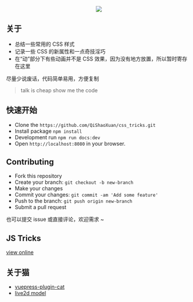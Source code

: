 <div align="center"><img src="https://raw.githubusercontent.com/QiShaoXuan/css_tricks/master/logo.png"></div>

<div style="display:none" id="local-en"></div>

## 关于

- 总结一些常用的 CSS 样式
- 记录一些 CSS 的新属性和一点奇技淫巧
- 在“动”部分下有些动画并不是 CSS 效果，因为没有地方放置，所以暂时寄存在这里

尽量少说废话，代码简单易用，方便复制

> talk is cheap show me the code

## 快速开始

- Clone the `https://github.com/QiShaoXuan/css_tricks.git`
- Install package `npm install`
- Development run `npm run docs:dev`
- Open `http://localhost:8080` in your browser.

<div style="display:none" id="list-zh"></div>

## Contributing

- Fork this repository
- Create your branch: `git checkout -b new-branch`
- Make your changes
- Commit your changes: `git commit -am 'Add some feature'`
- Push to the branch: `git push origin new-branch`
- Submit a pull request

也可以提交 issue 或直接评论，欢迎需求 ~

## JS Tricks

<a href="https://qishaoxuan.github.io/js_tricks/" target="_blank">view online</a>

## 关于猫

- <a href="https://github.com/QiShaoXuan/vuepress-plugin-cat" target="_blank">vuepress-plugin-cat</a>
- <a href="https://github.com/QiShaoXuan/live2DModel">live2d model</a>


## 
